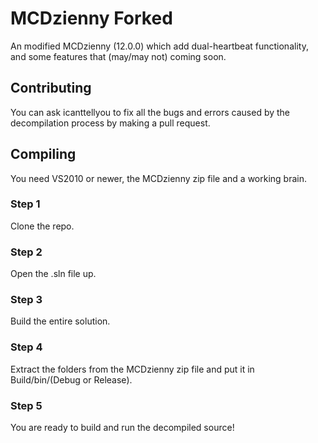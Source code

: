 # MCDzienny Forked
An modified MCDzienny (12.0.0) which add dual-heartbeat functionality, and some features that (may/may not) coming soon.

## Contributing
You can ask icanttellyou to fix all the bugs and errors caused by the decompilation process by making a pull request.

## Compiling
You need VS2010 or newer, the MCDzienny zip file and a working brain.

### Step 1
Clone the repo.

### Step 2
Open the .sln file up.

### Step 3
Build the entire solution.

### Step 4
Extract the folders from the MCDzienny zip file and put it in Build/bin/(Debug or Release).

### Step 5
You are ready to build and run the decompiled source!
